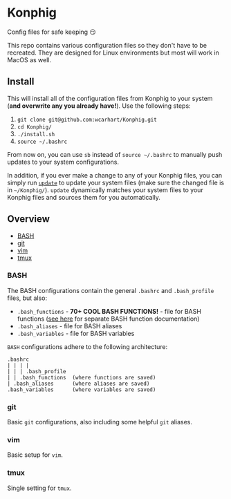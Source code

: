 # Konphig
Config files for safe keeping 😏

This repo contains various configuration files so they don't have to be recreated. They are designed for Linux environments but most will work in MacOS as well.

## Install
This will install all of the configuration files from Konphig to your system (**and overwrite any you already have!**). Use the following steps:
1. `git clone git@github.com:wcarhart/Konphig.git`
2. `cd Konphig/`
3. `./install.sh`
4. `source ~/.bashrc`

From now on, you can use `sb` instead of `source ~/.bashrc` to manually push updates to your system configurations.

In addition, if you ever make a change to any of your Konphig files, you can simply run [`update`](https://github.com/wcarhart/Konphig/blob/master/functions.md#update) to update your system files (make sure the changed file is in `~/Konphig/`). `update` dynamically matches your system files to your Konphig files and sources them for you automatically.

## Overview
 * [BASH](https://github.com/wcarhart/Konphig#bash)
 * [git](https://github.com/wcarhart/Konphig#git)
 * [vim](https://github.com/wcarhart/Konphig#vim)
 * [tmux](https://github.com/wcarhart/Konphig#tmux)
 
### BASH
The BASH configurations contain the general `.bashrc` and `.bash_profile` files, but also:
 * `.bash_functions` - **70+ COOL BASH FUNCTIONS!** - file for BASH functions ([see here](https://github.com/wcarhart/Konphig/blob/master/functions.md) for separate BASH function documentation)
 * `.bash_aliases` - file for BASH aliases
 * `.bash_variables` - file for BASH variables

`BASH` configurations adhere to the following architecture:
```
.bashrc
| | | |
| | | .bash_profile
| | .bash_functions  (where functions are saved)
| .bash_aliases      (where aliases are saved)
.bash_variables      (where variables are saved)
```

### git
Basic `git` configurations, also including some helpful `git` aliases.

### vim
Basic setup for `vim`.

### tmux
Single setting for `tmux`.
